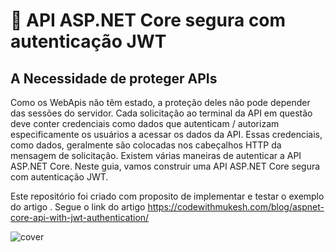 # 🔐 API ASP.NET Core segura com autenticação JWT
## A Necessidade de proteger APIs

Como os WebApis não têm estado, a proteção deles não pode depender das sessões do servidor. Cada solicitação ao terminal da API em questão deve conter credenciais como dados que autenticam / autorizam especificamente os usuários a acessar os dados da API. Essas credenciais, como dados, geralmente são colocadas nos cabeçalhos HTTP da mensagem de solicitação. Existem várias maneiras de autenticar a API ASP.NET Core. Neste guia, vamos construir uma API ASP.NET Core segura com autenticação JWT.

Este repositório foi criado com proposito de implementar e testar o exemplo do artigo . Segue o link do artigo https://codewithmukesh.com/blog/aspnet-core-api-with-jwt-authentication/

![cover](https://codewithmukesh.com/wp-content/uploads/2020/05/jwt-token-postman.png?ezimgfmt=ng:webp/ngcb32?style=flat)
